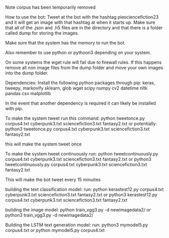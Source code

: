 Note corpus has been temporarily removed 

How to use the bot:
Tweet at the bot with the hashtag piesciencefiction23 and it will get an image with that hashtag at when it starts up.
Make sure that all of the .json and .h5 files are in the directory and that there is a folder called dump for storing the images. 

Make sure that the system has the memory to run the bot.

Also remember to use python or pythoon3 depending on your system.

On some systems the wget rule will fail due to firewall rules. If this happens remove all non image files from the dump folder and move your own images into the dump folder.

Dependencies:
Install the following python packages through pip:
keras,
tweepy,
markovify
sklearn,
glob
wget
scipy
numpy
cv2
datetime
nltk
pandas
csv
matplotlib

In the event that another dependency is required it can likely be installed with pip.


To make the system tweet run this command:
python tweetonce.py corpus4.txt cyberpunk3.txt sciencefiction3.txt fantasy2.txt
or potentially:
python3 tweetonce.py corpus4.txt cyberpunk3.txt sciencefiction3.txt fantasy2.txt

this will make the system tweet once

To make the system tweet continuously run:
python tweetcontinuously.py corpus4.txt cyberpunk3.txt sciencefiction3.txt fantasy2.txt
or 
python3 tweetcontinuously.py corpus4.txt cyberpunk3.txt sciencefiction3.txt fantasy2.txt

This will make the bot tweet every 15 minuites

building the text classification model:
run:
python kerastest12.py corpus4.txt cyberpunk3.txt sciencefiction3.txt  fantasy2.txt
or
python3 kerastest12.py corpus4.txt cyberpunk3.txt sciencefiction3.txt  fantasy2.txt

building the image model:
python train_vgg3.py -d newimagedata2/
or
python3 train_vgg3.py -d newimagedata2/


Building the LSTM text generation model:
run:
python3 mymodel5.py corpus4.txt
or
python mymodel5.py corpus4.txt


